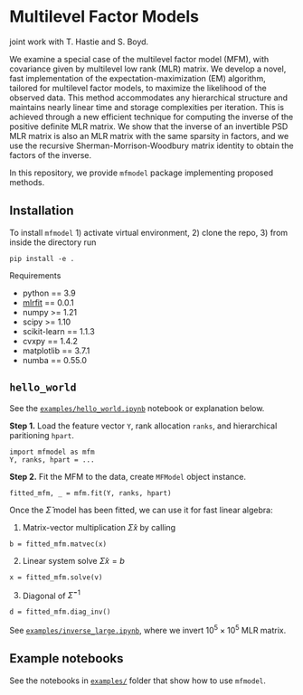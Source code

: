 

# Multilevel Factor Models

joint work with T. Hastie and S. Boyd.
<!-- This repository accompanies the [manuscript](XXX). -->

We examine a special case of the multilevel factor model (MFM), 
with covariance given by multilevel low rank (MLR) matrix. 
We develop a novel, fast implementation of the expectation-maximization
(EM) algorithm, tailored for multilevel factor models, to maximize the 
likelihood of the observed data.
This method accommodates any hierarchical 
structure and maintains nearly linear time and storage complexities per 
iteration. 
This is achieved through a new efficient technique for computing the inverse 
of the positive definite MLR matrix.
We show that the inverse of an invertible PSD MLR matrix is also an 
MLR matrix with the same sparsity in factors, 
and we use the recursive Sherman-Morrison-Woodbury 
matrix identity to obtain the factors of the inverse.


In this repository, we provide `mfmodel` package implementing proposed methods.


## Installation
To install `mfmodel` 1) activate virtual environment, 2) clone the repo, 3) from inside the directory run 
```python3
pip install -e .
```
Requirements
* python == 3.9
* [mlrfit](https://github.com/cvxgrp/mlr_fitting) == 0.0.1
* numpy >= 1.21
* scipy >= 1.10
* scikit-learn == 1.1.3
* cvxpy == 1.4.2
* matplotlib == 3.7.1
* numba == 0.55.0



## `hello_world`
See the [`examples/hello_world.ipynb`](https://github.com/cvxgrp/multilevel_factor_model/tree/main/examples/hello_world.ipynb) notebook or explanation below.


**Step 1.** Load the feature vector `Y`, rank allocation `ranks`, and hierarchical paritioning `hpart`.
```python3
import mfmodel as mfm
Y, ranks, hpart = ...
```

**Step 2.** Fit the MFM to the data, create `MFModel` object instance.
```python3
fitted_mfm, _ = mfm.fit(Y, ranks, hpart)
```

Once the $\hat \Sigma$ model has been fitted, we can use it for fast linear algebra:
1. Matrix-vector multiplication $\hat \Sigma x$ by calling
```python3
b = fitted_mfm.matvec(x)
```
2. Linear system solve $\hat \Sigma x = b$
```python3
x = fitted_mfm.solve(v)
``` 
3. Diagonal of $\hat \Sigma^{-1}$
```python3
d = fitted_mfm.diag_inv()
```

See [`examples/inverse_large.ipynb`](https://github.com/cvxgrp/multilevel_factor_model/blob/main/examples/inverse_large.ipynb), where we invert $10^5 \times 10^5$ MLR matrix.



## Example notebooks
See the notebooks in [`examples/`](https://github.com/cvxgrp/multilevel_factor_model/tree/main/examples) folder
that show how to use `mfmodel`.